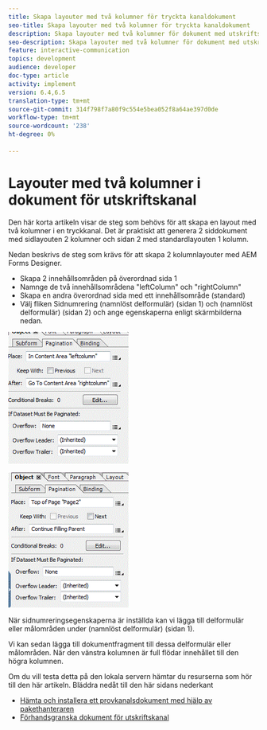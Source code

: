 ```yaml
---
title: Skapa layouter med två kolumner för tryckta kanaldokument
seo-title: Skapa layouter med två kolumner för tryckta kanaldokument
description: Skapa layouter med två kolumner för dokument med utskriftskanaler
seo-description: Skapa layouter med två kolumner för dokument med utskriftskanaler
feature: interactive-communication
topics: development
audience: developer
doc-type: article
activity: implement
version: 6.4,6.5
translation-type: tm+mt
source-git-commit: 314f798f7a80f9c554e5bea052f8a64ae397d0de
workflow-type: tm+mt
source-wordcount: '238'
ht-degree: 0%

---
```



# Layouter med två kolumner i dokument för utskriftskanal

Den här korta artikeln visar de steg som behövs för att skapa en layout med två kolumner i en tryckkanal. Det är praktiskt att generera 2 siddokument med sidlayouten 2 kolumner och sidan 2 med standardlayouten 1 kolumn.

Nedan beskrivs de steg som krävs för att skapa 2 kolumnlayouter med AEM Forms Designer.

* Skapa 2 innehållsområden på överordnad sida 1
* Namnge de två innehållsområdena &quot;leftColumn&quot; och &quot;rightColumn&quot;
* Skapa en andra överordnad sida med ett innehållsområde (standard)
* Välj fliken Sidnumrering (namnlöst delformulär) (sidan 1) och (namnlöst delformulär) (sidan 2) och ange egenskaperna enligt skärmbilderna nedan.

![page1](assets/untitledsubform_paginationproperties.gif)

![page2](assets/untitled_subformpage2.gif)

När sidnumreringsegenskaperna är inställda kan vi lägga till delformulär eller målområden under (namnlöst delformulär) (sidan 1).

Vi kan sedan lägga till dokumentfragment till dessa delformulär eller målområden. När den vänstra kolumnen är full flödar innehållet till den högra kolumnen.

Om du vill testa detta på den lokala servern hämtar du resurserna som hör till den här artikeln. Bläddra nedåt till den här sidans nederkant

* [Hämta och installera ett provkanalsdokument med hjälp av pakethanteraren](assets/print-channel-with-two-column-layout.zip)
* [Förhandsgranska dokument för utskriftskanal](http://localhost:4502/content/dam/formsanddocuments/2columnlayout/jcr:content?channel=print&amp;mode=preview&amp;dataRef=service%3A%2F%2FFnDTestData&amp;wcmmode=disabled)
